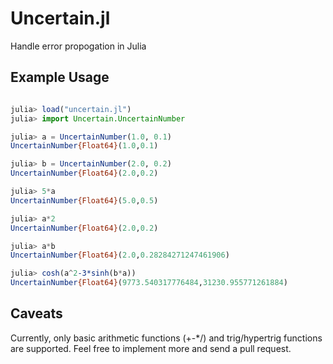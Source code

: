 Uncertain.jl
============

Handle error propogation in Julia

Example Usage
-------------

~~~julia

julia> load("uncertain.jl")
julia> import Uncertain.UncertainNumber

julia> a = UncertainNumber(1.0, 0.1)
UncertainNumber{Float64}(1.0,0.1)

julia> b = UncertainNumber(2.0, 0.2)
UncertainNumber{Float64}(2.0,0.2)

julia> 5*a
UncertainNumber{Float64}(5.0,0.5)

julia> a*2
UncertainNumber{Float64}(2.0,0.2)

julia> a*b
UncertainNumber{Float64}(2.0,0.28284271247461906)

julia> cosh(a^2-3*sinh(b*a))
UncertainNumber{Float64}(9773.540317776484,31230.955771261884)
~~~

Caveats
-------

Currently, only basic arithmetic functions (+-*/) and trig/hypertrig functions are supported. Feel free to implement more and send a pull request.
